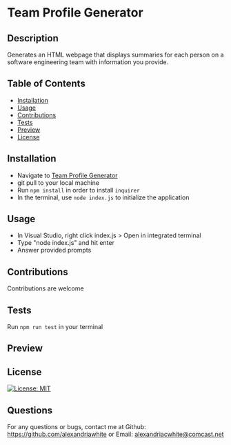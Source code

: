 # Team Profile Generator  
    
## Description  
Generates an HTML webpage that displays summaries for each person on a software engineering team with information you provide. 

## Table of Contents
- [Installation](#installation)
- [Usage](#usage)
- [Contributions](#contributions)
- [Tests](#tests)
- [Preview](#preview)
- [License](#license)
    

## Installation
- Navigate to [Team Profile Generator](https://github.com/alexandriawhite/Team-Profile-Generator) 
- git pull to your local machine
- Run `npm install` in order to install `inquirer`
- In the terminal, use `node index.js` to initialize the application
    
## Usage
- In Visual Studio, right click index.js > Open in integrated terminal 
- Type "node index.js" and hit enter
- Answer provided prompts   

## Contributions
Contributions are welcome

## Tests
Run `npm run test` in your terminal

## Preview


## License
[![License: MIT](https://img.shields.io/badge/License-MIT-yellow.svg)](https://opensource.org/licenses/MIT)  

## Questions
For any questions or bugs, contact me at Github: https://github.com/alexandriawhite or Email: alexandriacwhite@comcast.net
